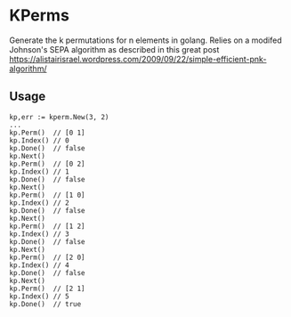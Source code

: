 # KPerms

Generate the k permutations for n elements in golang. Relies on a modifed Johnson's SEPA algorithm as described in this great post https://alistairisrael.wordpress.com/2009/09/22/simple-efficient-pnk-algorithm/

## Usage

```
kp,err := kperm.New(3, 2)
...
kp.Perm()  // [0 1]
kp.Index() // 0
kp.Done()  // false
kp.Next()
kp.Perm()  // [0 2]
kp.Index() // 1
kp.Done()  // false
kp.Next()
kp.Perm()  // [1 0]
kp.Index() // 2
kp.Done()  // false
kp.Next()
kp.Perm()  // [1 2]
kp.Index() // 3
kp.Done()  // false
kp.Next()
kp.Perm()  // [2 0]
kp.Index() // 4
kp.Done()  // false
kp.Next()
kp.Perm()  // [2 1]
kp.Index() // 5
kp.Done()  // true
```

